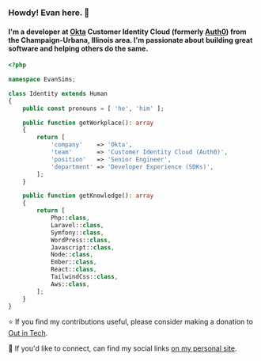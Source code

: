 ### Howdy! Evan here. 👋

#### I'm a developer at [Okta](https://okta.com) Customer Identity Cloud (formerly [Auth0](https://auth0.com)) from the Champaign-Urbana, Illinois area. I'm passionate about building great software and helping others do the same.

```php
<?php

namespace EvanSims;

class Identity extends Human
{
    public const pronouns = [ 'he', 'him' ];

    public function getWorkplace(): array
    {
        return [
            'company'    => 'Okta',
            'team'       => 'Customer Identity Cloud (Auth0)',
            'position'   => 'Senior Engineer',
            'department' => 'Developer Experience (SDKs)',
        ];
    }

    public function getKnowledge(): array
    {
        return [
            Php::class,
            Laravel::class,
            Symfony::class,
            WordPress::class,
            Javascript::class,
            Node::class,
            Ember::class,
            React::class,
            TailwindCss::class,
            Aws::class,
        ];
    }
}
```

⭐ If you find my contributions useful, please consider making a donation to [Out in Tech](https://outintech.com/).

🤝 If you'd like to connect, can find my social links [on my personal site](https://evansims.com/).
